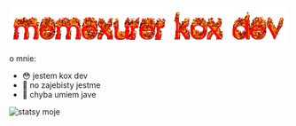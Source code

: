 ![memex kox dev](cooltext370540643547818.gif)

o mnie:
- 😳 jestem kox dev
- 🎲 no zajebisty jestme
- 🤔 chyba umiem jave

![statsy moje](https://github-readme-stats.vercel.app/api?username=Memexurer&hide=contribs&count_private=true&show_icons=true)
